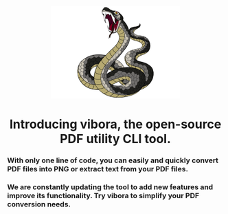 <div align=center>
  <img width='300px' src='docs/assets/realfang.png'/>
</div>

<h1 align=center>Introducing vibora, the open-source PDF utility CLI tool.</h1>

### With only one line of code, you can easily and quickly convert PDF files into PNG or extract text from your PDF files.

### We are constantly updating the tool to add new features and improve its functionality. Try vibora to simplify your PDF conversion needs.

